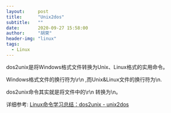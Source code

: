 ```yaml
---
layout:     post
title:      "Unix2dos"
subtitle:   ""
date:       2020-09-27 15:58:00
author:     "胡荣"
header-img: "linux"
tags:
  - Linux
---
```


dos2unix是将Windows格式文件转换为Unix、Linux格式的实用命令。

Windows格式文件的换行符为\r\n ,而Unix&Linux文件的换行符为\n.

dos2unix命令其实就是将文件中的\r\n 转换为\n。

详细参考: [Linux命令学习总结：dos2unix - unix2dos](https://www.cnblogs.com/kerrycode/archive/2015/12/26/5077969.html)
